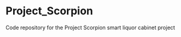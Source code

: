 Project_Scorpion
================

Code repository for the Project Scorpion smart liquor cabinet project

